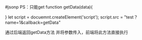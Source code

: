 #jsonp
PS：只能get
function getData(data){

}
let script = docuemnt.createElement('script');
script.src = "test？name=1&callback=getData"

通过后端返回getData方法 并将参数传入，前端将此方法直接执行